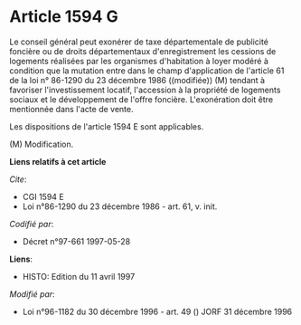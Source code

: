 # Article 1594 G

Le conseil général peut exonérer de taxe départementale de publicité foncière ou de droits départementaux d'enregistrement
les cessions de logements réalisées par les organismes d'habitation à loyer modéré à condition que la mutation entre dans le
champ d'application de l'article 61 de la loi n° 86-1290 du 23 décembre 1986 ((modifiée)) (M) tendant à favoriser
l'investissement locatif, l'accession à la propriété de logements sociaux et le développement de l'offre foncière.
L'exonération doit être mentionnée dans l'acte de vente.

Les dispositions de l'article 1594 E sont applicables.

(M) Modification.

**Liens relatifs à cet article**

_Cite_:

  - CGI 1594 E
  - Loi n°86-1290 du 23 décembre 1986 - art. 61, v. init.

_Codifié par_:

  - Décret n°97-661 1997-05-28

**Liens**:

  - HISTO: Edition du 11 avril 1997

_Modifié par_:

  - Loi n°96-1182 du 30 décembre 1996 - art. 49 () JORF 31 décembre 1996
